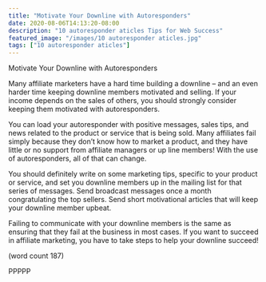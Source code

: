 ```yaml
---
title: "Motivate Your Downline with Autoresponders"
date: 2020-08-06T14:13:20-08:00
description: "10 autoresponder aticles Tips for Web Success"
featured_image: "/images/10 autoresponder aticles.jpg"
tags: ["10 autoresponder aticles"]
---
```


Motivate Your Downline with Autoresponders

Many affiliate marketers have a hard time building a 
downline – and an even harder time keeping downline 
members motivated and selling. If your income
depends on the sales of others, you should strongly 
consider keeping them motivated with 
autoresponders.

You can load your autoresponder with positive 
messages, sales tips, and news related to the 
product or service that is being sold. Many affiliates 
fail simply because they don’t know how to market a 
product, and they have little or no support from affiliate 
managers or up line members! With the use of 
autoresponders, all of that can change.

You should definitely write on some marketing tips, 
specific to your product or service, and set you 
downline members up in the mailing list for that 
series of messages. Send broadcast messages 
once a month congratulating the top sellers. Send 
short motivational articles that will keep your 
downline member upbeat. 

Failing to communicate with your downline members 
is the same as ensuring that they fail at the 
business in most cases. If you want to succeed in 
affiliate marketing, you have to take steps to help 
your downline succeed!

(word count 187)

PPPPP

